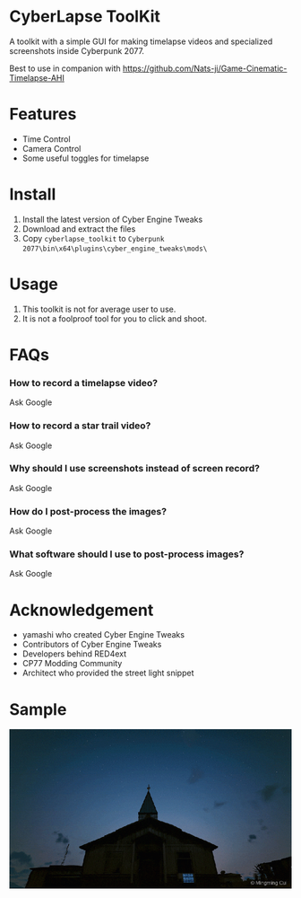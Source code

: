 # CyberLapse ToolKit
A toolkit with a simple GUI for making timelapse videos and specialized screenshots inside Cyberpunk 2077.

Best to use in companion with https://github.com/Nats-ji/Game-Cinematic-Timelapse-AHI

# Features
- Time Control
- Camera Control
- Some useful toggles for timelapse

# Install
1. Install the latest version of Cyber Engine Tweaks
2. Download and extract the files
3. Copy `cyberlapse_toolkit` to `Cyberpunk 2077\bin\x64\plugins\cyber_engine_tweaks\mods\`

# Usage
1. This toolkit is not for average user to use.
2. It is not a foolproof tool for you to click and shoot.

# FAQs
### How to record a timelapse video?
Ask Google
### How to record a star trail video?
Ask Google
### Why should I use screenshots instead of screen record?
Ask Google
### How do I post-process the images?
Ask Google
### What software should I use to post-process images?
Ask Google

# Acknowledgement
- yamashi who created Cyber Engine Tweaks
- Contributors of Cyber Engine Tweaks
- Developers behind RED4ext
- CP77 Modding Community
- Architect who provided the street light snippet

# Sample
![img](https://github.com/Nats-ji/Cyberlapse-Toolkit/raw/master/.image/cyberstartail.gif)
